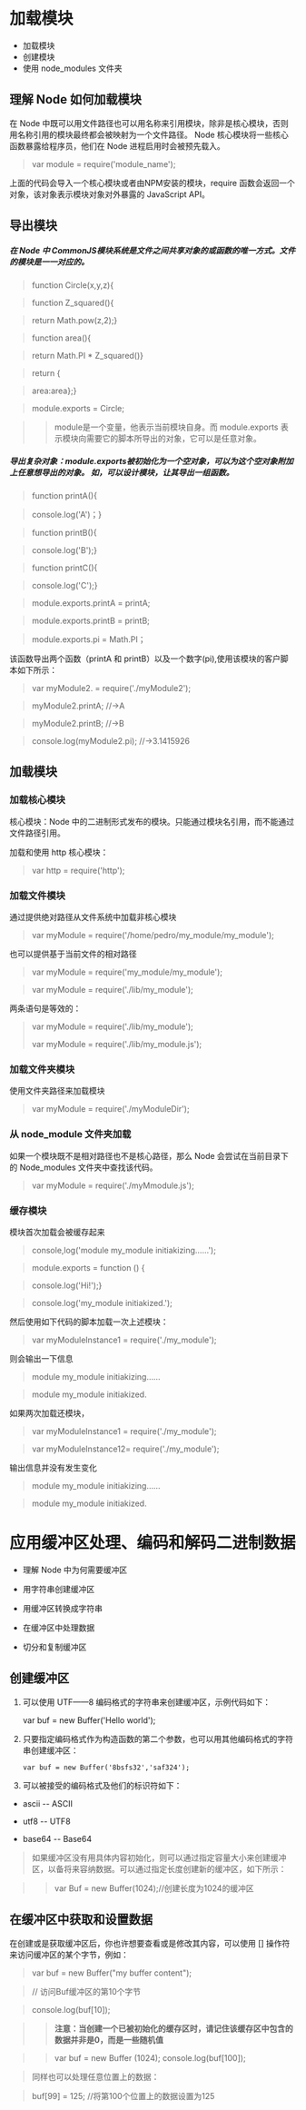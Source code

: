 # 加载模块

- 加载模块
- 创建模块
- 使用 node_modules 文件夹
 
## 理解 Node 如何加载模块

在 Node 中既可以用文件路径也可以用名称来引用模块，除非是核心模块，否则用名称引用的模块最终都会被映射为一个文件路径。 Node 核心模块将一些核心函数暴露给程序员，他们在 Node 进程启用时会被预先载入。

> var module = require('module_name');

上面的代码会导入一个核心模块或者由NPM安装的模块，require 函数会返回一个对象，该对象表示模块对象对外暴露的 JavaScript API。

## 导出模块

##### 在 Node 中 CommonJS模块系统是文件之间共享对象的或函数的唯一方式。文件的模块是一一对应的。

> function Circle(x,y,z){

> function Z_squared(){

> return Math.pow(z,2);}

> function area(){

>return Math.PI * Z_squared()}

> return {

> area:area};}

> module.exports = Circle;

>> module是一个变量，他表示当前模块自身。而 module.exports 表示模块向需要它的脚本所导出的对象，它可以是任意对象。

##### 导出复杂对象：module.exports被初始化为一个空对象，可以为这个空对象附加上任意想导出的对象。 如，可以设计模块，让其导出一组函数。

> function printA(){

> console.log('A')；}

> function printB(){

> console.log('B');}
 
> function printC(){

>console.log('C');}

> module.exports.printA = printA;

> module.exports.printB = printB;

> module.exports.pi = Math.PI；

该函数导出两个函数（printA 和 printB）以及一个数字(pi),使用该模块的客户脚本如下所示：

> var myModule2. = require('./myModule2');

> myModule2.printA;  //->A

> myModule2.printB; //->B

> console.log(myModule2.pi);  //->3.1415926

## 加载模块

### 加载核心模块

核心模块：Node 中的二进制形式发布的模块。只能通过模块名引用，而不能通过文件路径引用。

加载和使用 http 核心模块：

> var http = require('http');

### 加载文件模块

通过提供绝对路径从文件系统中加载非核心模块

> var myModule = require('/home/pedro/my_module/my_module');

也可以提供基于当前文件的相对路径

> var myModule = require('my_module/my_module');

> var myModule = require('./lib/my_module'); 

 两条语句是等效的：
> 
> var myModule = require('./lib/my_module');
> 
> var myModule = require('./lib/my_module.js');

### 加载文件夹模块

使用文件夹路径来加载模块

> var myModule = require('./myModuleDir');

### 从 node_module 文件夹加载

如果一个模块既不是相对路径也不是核心路径，那么 Node 会尝试在当前目录下的 Node_modules 文件夹中查找该代码。

> var myModule = require('./myMmodule.js');

### 缓存模块

模块首次加载会被缓存起来

> console,log('module my_module initiakizing……');

> module.exports = function () {

> console.log('Hi!');}

> console.log('my_module initiakized.');

然后使用如下代码的脚本加载一次上述模块：

> var myModuleInstance1 = require('./my_module'); 

则会输出一下信息

> module my_module initiakizing……

> module my_module initiakized.

如果两次加载还模块，

> var myModuleInstance1 = require('./my_module'); 

> var myModuleInstance12= require('./my_module'); 

输出信息并没有发生变化

> module my_module initiakizing……

> module my_module initiakized.

# 应用缓冲区处理、编码和解码二进制数据

- 理解 Node 中为何需要缓冲区

- 用字符串创建缓冲区

- 用缓冲区转换成字符串

- 在缓冲区中处理数据

- 切分和复制缓冲区

## 创建缓冲区

 1.  可以使用 UTF——8 编码格式的字符串来创建缓冲区，示例代码如下：

		var buf = new Buffer('Hello world');

2.  只要指定编码格式作为构造函数的第二个参数，也可以用其他编码格式的字符串创建缓冲区：

        var buf = new Buffer('8bsfs32','saf324');

3.  可以被接受的编码格式及他们的标识符如下：

  - ascii -- ASCII

  - utf8 -- UTF8

  - base64 -- Base64

>如果缓冲区没有用具体内容初始化，则可以通过指定容量大小来创建缓冲区，以备将来容纳数据。可以通过指定长度创建新的缓冲区，如下所示：

>> var Buf = new Buffer(1024);//创建长度为1024的缓冲区

## 在缓冲区中获取和设置数据
 
在创建或是获取缓冲区后，你也许想要查看或是修改其内容，可以使用 [] 操作符来访问缓冲区的某个字节，例如：

> var buf = new Buffer("my buffer content"); 

> // 访问Buf缓冲区的第10个字节

> console.log(buf[10]);

>>**注意：当创建一个已被初始化的缓存区时，请记住该缓存区中包含的数据并非是0，而是一些随机值**

>> var buf = new Buffer (1024);
>> console.log(buf[100]); 

>同样也可以处理任意位置上的数据：

>buf[99] = 125; //将第100个位置上的数据设置为125


